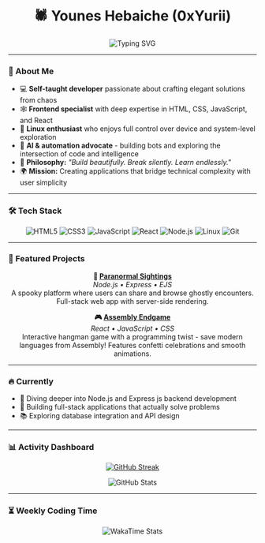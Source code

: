 <h1 align="center">🕷️ Younes Hebaiche (0xYurii)</h1>

<p align="center">
  <img src="https://readme-typing-svg.demolab.com?font=Fira+Code&size=24&pause=1000&color=00FF00&center=true&vCenter=true&width=500&lines=Crafting+logic...;Crushing+lies...;Hunting+truth+in+code." alt="Typing SVG" />
</p>

---

### 🧠 About Me
- 💻 **Self-taught developer** passionate about crafting elegant solutions from chaos
- 🕸️ **Frontend specialist** with deep expertise in HTML, CSS, JavaScript, and React
- 🐧 **Linux enthusiast** who enjoys full control over device and system-level exploration  
- 🤖 **AI & automation advocate** - building bots and exploring the intersection of code and intelligence
- 🎯 **Philosophy:** *"Build beautifully. Break silently. Learn endlessly."*
- 🌍 **Mission:** Creating applications that bridge technical complexity with user simplicity


---

### 🛠️ Tech Stack

<p align="center">
  <img src="https://img.shields.io/badge/HTML5-E34F26?style=for-the-badge&logo=html5&logoColor=white" alt="HTML5"/>
  <img src="https://img.shields.io/badge/CSS3-1572B6?style=for-the-badge&logo=css3&logoColor=white" alt="CSS3"/>
  <img src="https://img.shields.io/badge/JavaScript-F7DF1E?style=for-the-badge&logo=javascript&logoColor=black" alt="JavaScript"/>
  <img src="https://img.shields.io/badge/React-20232A?style=for-the-badge&logo=react&logoColor=61DAFB" alt="React"/>
  <img src="https://img.shields.io/badge/Node.js-43853D?style=for-the-badge&logo=node.js&logoColor=white" alt="Node.js"/>
  <img src="https://img.shields.io/badge/Linux-FCC624?style=for-the-badge&logo=linux&logoColor=black" alt="Linux"/>
  <img src="https://img.shields.io/badge/Git-F05032?style=for-the-badge&logo=git&logoColor=white" alt="Git"/>
</p>

---

### 🚀 Featured Projects

<div align="center">

**👻 [Paranormal Sightings](https://github.com/0xYurii/paranormal-sightings)**  
*Node.js • Express • EJS*  
A spooky platform where users can share and browse ghostly encounters. Full-stack web app with server-side rendering.

**🎮 [Assembly Endgame](https://github.com/0xYurii/Assembly-EndGame)**  
*React • JavaScript • CSS*  
Interactive hangman game with a programming twist - save modern languages from Assembly! Features confetti celebrations and smooth animations.

</div>

---

### 🔥 Currently
- 🌱 Diving deeper into Node.js and Express js backend development
- 🎯 Building full-stack applications that actually solve problems  
- 📚 Exploring database integration and API design

---

### ​📊 Activity Dashboard  

<p align="center">
  <a href="https://git.io/streak-stats">
    <img src="https://github-readme-streak-stats-eight.vercel.app?user=0xYurii&theme=dark&hide_border=true&mode=weekly" alt="GitHub Streak"/>
  </a>
</p>

<p align="center">
  <img src="https://github-readme-stats.vercel.app/api?username=0xYurii&show_icons=true&theme=dark&hide_border=true" alt="GitHub Stats" />
</p>

---

### ⏳ Weekly Coding Time 
<p align="center">
  <img src="https://github-readme-stats.vercel.app/api/wakatime?username=0xYurii&theme=dark&hide_border=true" alt="WakaTime Stats"/>
</p>

<!--START_SECTION:waka-->
<!--END_SECTION:waka-->
